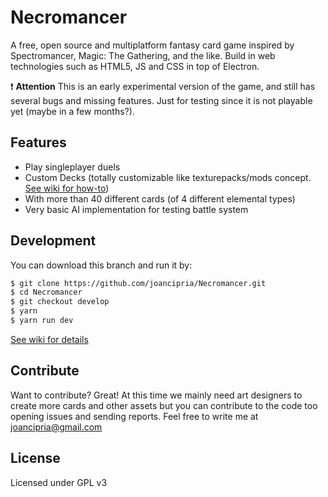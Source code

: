 # Necromancer
A free, open source and multiplatform fantasy card game inspired by Spectromancer, Magic: The Gathering, and the like. Build in web technologies such as HTML5, JS and CSS in top of Electron.

:exclamation: **Attention** This is an early experimental version of the game, and still has several bugs and missing features. Just for testing since it is not playable yet (maybe in a  few months?).

Features
----
  - Play singleplayer duels
  - Custom Decks (totally customizable like texturepacks/mods concept. [See wiki for how-to](https://github.com/joancipria/Necromancer/wiki/Custom-Decks))
  - With more than 40 different cards (of 4 different elemental types)
  - Very basic AI implementation for testing battle system



Development
----
You can download this branch and run it by:

```sh
$ git clone https://github.com/joancipria/Necromancer.git
$ cd Necromancer
$ git checkout develop
$ yarn
$ yarn run dev
```
[See wiki for details](https://github.com/joancipria/Necromancer/wiki/Development) 

Contribute
----
Want to contribute? Great! At this time we mainly need art designers to create more cards and other assets but you can contribute to the code too opening issues and sending reports. Feel free to write me at joancipria@gmail.com


License
----
Licensed under GPL v3
